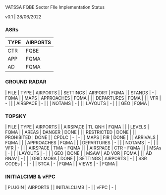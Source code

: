 VATSSA FQBE Sector FIle Implementation Status

v0.1 | 28/06/2022

### ASRs

| TYPE  | AIRPORTS |
| ----- | -------- |
| CTR   | FQBE |
| APP   | FQMA |
| AD    | FQMA |

### GROUND RADAR

| FILE      | TYPE          | AIRPORTS |
| SETTINGS  | AIRPORT       | FQMA |
| STANDS    | -             | FQMA |
| MAPS      | APPROACHES    | FQMA |
|           | DEPARTURES    | FQMA |
|           | VFR           | - |
|           | AIRSPACE      | - |
|           | NOTAMS        | - |
|           | LAYOUTS       | - |
|           | GEO           | FQMA |

### TOPSKY
| FILE      | TYPE          | AIRPORTS |
| AIRSPACE  | TL QNH        | FQMA |
|           | LEVELS        | FQMA |
| AREAS     | DANGER        | DONE |
|           | RESTRICTED    | DONE |
|           | PROHIBITED    | DONE |
| CPDLC     | -             | - |
| MAPS      | FIR           | DONE |
|           | ARRIVALS      | FQMA |
|           | APPROACHES    | FQMA |
|           | DEPARTURES    | - |
|           | NOTAMS        | - |
|           | VFR           | - |
|           | AIRSPACE      | TMA - FQMA |
|           | AIRSPACE      | CTR - FQMA |
|           | MSAs          | - |
|           | LAYOUTS       | - |
|           | GEO           | DONE |
| MSAW      | AD VOR        | FQMA |
|           | AD RNAV       | - |
|           | GRID MORA     | DONE |
| SETTINGS  | AIRPORTS      | - |
| SSR CODEs | -             | - |
| STCA      | -             | FQMA |
| VIEWS     | -             | FQMA |


### INITIALCIMB & vFPC

| PLUGIN | AIRPORTS |
| INITIALCLIMB  | - |
| vFPC          | - |